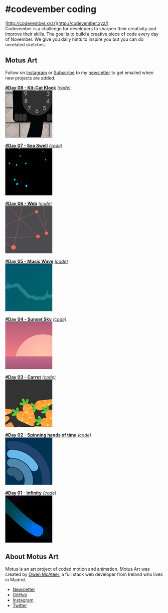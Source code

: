 # #codevember coding
[http://codevember.xyz/](http://codevember.xyz/)  
Codevember is a challenge for developers to sharpen their creativity and improve their skills. The goal is to build a creative piece of code every day of November. We give you daily hints to inspire you but you can do unrelated sketches.

## Motus Art
Follow on [Instagram](https://www.instagram.com/Motus_Art/) or [Subscribe](http://eepurl.com/dmntwP) to my [newsletter](http://eepurl.com/dmntwP) to get emailed when new projects are added.


[**#Day 08 - Kit-Cat Klock**][day08] [*(code)*][day08code]  
[![Day 08](../../assets/img/preview/codevember/08.png)][day08]

[**#Day 07 - Sea Swell**][day07] [*(code)*][day07code]  
[![Day 07](../../assets/img/preview/week_05.png)][day07]

[**#Day 06 - Web**][day06] [*(code)*][day06code]  
[![Day 06](../../assets/img/preview/codevember/06.png)][day06]

[**#Day 05 - Music Wave**][day05] [*(code)*][day05code]  
[![Day 05](../../assets/img/preview/codevember/05.png)][day05]

[**#Day 04 - Sunset Sky**][day04] [*(code)*][day04code]  
[![Day 04](../../assets/img/preview/codevember/04.png)][day04]

[**#Day 03 - Carrot**][day03] [*(code)*][day03code]  
[![Day 03](../../assets/img/preview/codevember/03.png)][day03]

[**#Day 02 - Spinning hands of time**][day02] [*(code)*][day02code]  
[![Day 02](../../assets/img/preview/week_09.png)][day02]

[**#Day 01 - Infinity**][day01] [*(code)*][day01code]  
[![Day 01](../../assets/img/preview/codevember/01.png)][day01]

## About Motus Art

Motus is an art project of coded motion and animation. Motus Art was created by [Owen McAteer](https://owenmcateer.com/), a full stack web developer from Ireland who lives in Madrid.
* [Newsletter](http://eepurl.com/dmntwP)
* [GitHub](https://github.com/owenmcateer)
* [Instagram](https://www.instagram.com/Motus_Art/)
* [Twitter](https://twitter.com/omcateer)

[day01]: https://owenmcateer.github.io/Motus-Art/projects/codevember/01.html
[day01code]: https://github.com/owenmcateer/Motus-Art/blob/master/src/codevember/01.js
[day02]: https://owenmcateer.github.io/Motus-Art/projects/week_09.html
[day02code]: https://github.com/owenmcateer/Motus-Art/blob/master/src/week_09/main.js
[day03]: https://owenmcateer.github.io/Motus-Art/projects/codevember/03.html
[day03code]: https://github.com/owenmcateer/Motus-Art/blob/master/src/codevember/03.js
[day04]: https://owenmcateer.github.io/Motus-Art/projects/codevember/04.html
[day04code]: https://github.com/owenmcateer/Motus-Art/blob/master/src/codevember/04.js
[day05]: https://owenmcateer.github.io/Motus-Art/projects/codevember/05.html
[day05code]: https://github.com/owenmcateer/Motus-Art/blob/master/src/codevember/05.js
[day06]: https://owenmcateer.github.io/Motus-Art/projects/codevember/06.html
[day06code]: https://github.com/owenmcateer/Motus-Art/blob/master/src/codevember/06.js
[day07]: https://owenmcateer.github.io/Motus-Art/projects/week_05.html
[day07code]: https://github.com/owenmcateer/Motus-Art/blob/master/src/week_05/main.js
[day08]: https://owenmcateer.github.io/Motus-Art/projects/codevember/08.html
[day08code]: https://github.com/owenmcateer/Motus-Art/blob/master/src/codevember/08.js
[day09]: https://owenmcateer.github.io/Motus-Art/projects/codevember/09.html
[day09code]: https://github.com/owenmcateer/Motus-Art/blob/master/src/codevember/09.js
[day10]: https://owenmcateer.github.io/Motus-Art/projects/codevember/10.html
[day10code]: https://github.com/owenmcateer/Motus-Art/blob/master/src/codevember/10.js
[day11]: https://owenmcateer.github.io/Motus-Art/projects/codevember/11.html
[day11code]: https://github.com/owenmcateer/Motus-Art/blob/master/src/codevember/11.js
[day12]: https://owenmcateer.github.io/Motus-Art/projects/codevember/12.html
[day12code]: https://github.com/owenmcateer/Motus-Art/blob/master/src/codevember/12.js
[day13]: https://owenmcateer.github.io/Motus-Art/projects/codevember/13.html
[day13code]: https://github.com/owenmcateer/Motus-Art/blob/master/src/codevember/13.js
[day14]: https://owenmcateer.github.io/Motus-Art/projects/codevember/14.html
[day14code]: https://github.com/owenmcateer/Motus-Art/blob/master/src/codevember/14.js
[day15]: https://owenmcateer.github.io/Motus-Art/projects/codevember/15.html
[day15code]: https://github.com/owenmcateer/Motus-Art/blob/master/src/codevember/15.js
[day16]: https://owenmcateer.github.io/Motus-Art/projects/codevember/16.html
[day16code]: https://github.com/owenmcateer/Motus-Art/blob/master/src/codevember/16.js
[day17]: https://owenmcateer.github.io/Motus-Art/projects/codevember/17.html
[day17code]: https://github.com/owenmcateer/Motus-Art/blob/master/src/codevember/17.js
[day18]: https://owenmcateer.github.io/Motus-Art/projects/codevember/18.html
[day18code]: https://github.com/owenmcateer/Motus-Art/blob/master/src/codevember/18.js
[day19]: https://owenmcateer.github.io/Motus-Art/projects/codevember/19.html
[day19code]: https://github.com/owenmcateer/Motus-Art/blob/master/src/codevember/19.js
[day20]: https://owenmcateer.github.io/Motus-Art/projects/codevember/20.html
[day20code]: https://github.com/owenmcateer/Motus-Art/blob/master/src/codevember/20.js
[day21]: https://owenmcateer.github.io/Motus-Art/projects/codevember/21.html
[day21code]: https://github.com/owenmcateer/Motus-Art/blob/master/src/codevember/21.js
[day22]: https://owenmcateer.github.io/Motus-Art/projects/codevember/22.html
[day22code]: https://github.com/owenmcateer/Motus-Art/blob/master/src/codevember/22.js
[day23]: https://owenmcateer.github.io/Motus-Art/projects/codevember/23.html
[day23code]: https://github.com/owenmcateer/Motus-Art/blob/master/src/codevember/23.js
[day24]: https://owenmcateer.github.io/Motus-Art/projects/codevember/24.html
[day24code]: https://github.com/owenmcateer/Motus-Art/blob/master/src/codevember/24.js
[day25]: https://owenmcateer.github.io/Motus-Art/projects/codevember/25.html
[day25code]: https://github.com/owenmcateer/Motus-Art/blob/master/src/codevember/25.js
[day26]: https://owenmcateer.github.io/Motus-Art/projects/codevember/26.html
[day26code]: https://github.com/owenmcateer/Motus-Art/blob/master/src/codevember/26.js
[day27]: https://owenmcateer.github.io/Motus-Art/projects/codevember/27.html
[day27code]: https://github.com/owenmcateer/Motus-Art/blob/master/src/codevember/27.js
[day28]: https://owenmcateer.github.io/Motus-Art/projects/codevember/28.html
[day28code]: https://github.com/owenmcateer/Motus-Art/blob/master/src/codevember/28.js
[day29]: https://owenmcateer.github.io/Motus-Art/projects/codevember/29.html
[day29code]: https://github.com/owenmcateer/Motus-Art/blob/master/src/codevember/29.js
[day30]: https://owenmcateer.github.io/Motus-Art/projects/codevember/30.html
[day30code]: https://github.com/owenmcateer/Motus-Art/blob/master/src/codevember/30.js
[day31]: https://owenmcateer.github.io/Motus-Art/projects/codevember/31.html
[day31code]: https://github.com/owenmcateer/Motus-Art/blob/master/src/codevember/31.js
